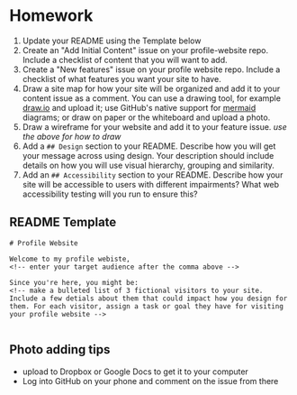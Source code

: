 # Homework 

1. Update your README using the Template below
1. Create an "Add Initial Content" issue on your profile-website repo. Include a checklist of content that you will want to add. 
1. Create a "New features" issue on your profile website repo. Include a checklist of what features you want your site to have. 
2. Draw a site map for how your site will be organized and add it to your content issue as a comment. You can use a drawing tool, for example [draw.io](https://app.diagrams.net/) and upload it; use GitHub's native support for [mermaid](https://docs.github.com/en/get-started/writing-on-github/working-with-advanced-formatting/creating-diagrams#creating-mermaid-diagrams) diagrams; or draw on paper or the whiteboard and upload a photo. 
3. Draw a wireframe for your website and add it to your feature issue. *use the above for how to draw*
4. Add a `## Design` section to your README. Describe how you will get your message across using design. Your description should include details on how you will use visual hierarchy, grouping and similarity.
5. Add an `## Accessibility` section to your README. Describe how your site will be accessible to users with different impairments? What web accessibility testing will you run to ensure this?


## README Template
```
# Profile Website

Welcome to my profile webiste, 
<!-- enter your target audience after the comma above -->

Since you're here, you might be: 
<!-- make a bulleted list of 3 fictional visitors to your site. Include a few detials about them that could impact how you design for them. For each visitor, assign a task or goal they have for visiting your profile website -->


```

## Photo adding tips

- upload to Dropbox or Google Docs to get it to your computer
- Log into GitHub on your phone and comment on the issue from there
  
